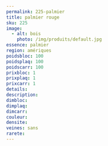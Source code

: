 ```yaml
---
permalink: 225-palmier
title: palmier rouge
sku: 225
image: 
  - alt: bois
    photo: /img/produits/default.jpg
essence: palmier
region: amériques
poidsbloc: 100
poidsplaq: 100
poidscarr: 100
prixbloc: 1
prixplaq: 1
prixcarr: 1
details: 
description: 
dimbloc: 
dimplaq: 
dimcarr: 
couleur: 
densite: 
veines: sans
rarete: 
---
```

